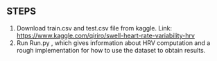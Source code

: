 ## STEPS

1) Download train.csv and test.csv file from kaggle. Link: https://www.kaggle.com/qiriro/swell-heart-rate-variability-hrv
2) Run Run.py , which gives information about HRV computation and a rough implementation for how to use the dataset to obtain results.


